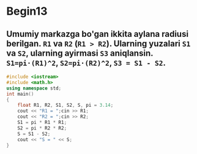 # Begin13
## Umumiy markazga bo'gan ikkita aylana radiusi berilgan. `R1` va `R2` (`R1 > R2`). Ularning yuzalari `S1` va `S2`, ularning ayirmasi `S3` aniqlansin. `S1=pi·(R1)^2`, `S2=pi·(R2)^2`, `S3 = S1 - S2`.
```cpp
#include <iostream>
#include <math.h>
using namespace std;
int main()
{
    float R1, R2, S1, S2, S, pi = 3.14;
    cout << "R1 = ";cin >> R1;
    cout << "R2 = ";cin >> R2;
    S1 = pi * R1 * R1;
    S2 = pi * R2 * R2;
    S = S1 - S2;
    cout << "S = " << S;
}
```
